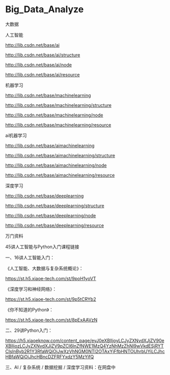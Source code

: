 # Big_Data_Analyze
大数据

 
人工智能

http://lib.csdn.net/base/ai

http://lib.csdn.net/base/ai/structure

http://lib.csdn.net/base/ai/node

http://lib.csdn.net/base/ai/resource


机器学习 

http://lib.csdn.net/base/machinelearning

http://lib.csdn.net/base/machinelearning/structure

http://lib.csdn.net/base/machinelearning/node

http://lib.csdn.net/base/machinelearning/resource

ai机器学习 

http://lib.csdn.net/base/aimachinelearning

http://lib.csdn.net/base/aimachinelearning/structure

http://lib.csdn.net/base/aimachinelearning/node

http://lib.csdn.net/base/aimachinelearning/resource



深度学习

http://lib.csdn.net/base/deeplearning

http://lib.csdn.net/base/deeplearning/structure

http://lib.csdn.net/base/deeplearning/node

http://lib.csdn.net/base/deeplearning/resource

万门资料

 45讲人工智能与Python入门课程链接

一、16讲人工智能入门：

《人工智能、大数据与复杂系统概论》：

https://st.h5.xiaoe-tech.com/st/9poH1yoVT

《深度学习和神经网络》：

https://st.h5.xiaoe-tech.com/st/9p5tCRYb2

《你不知道的Python》：

https://st.h5.xiaoe-tech.com/st/8pExAAVzN

二、29讲Python入门：

https://h5.xiaoeknow.com/content_page/eyJ0eXBlIjoyLCJyZXNvdXJjZV90eXBlIjozLCJyZXNvdXJjZV9pZCI6InZfNWE1MzQ4YzNhMzZhNl9wVkdESjRYTCIsInByb2R1Y3RfaWQiOiJwXzVhNGM0NTI2OTAxYjFfbHNTOUhrbUYiLCJhcHBfaWQiOiJhcHBncDZFRFYxdzY5MzYifQ

三、AI / 复杂系统  /  数据挖掘  /  深度学习资料：在网盘中
